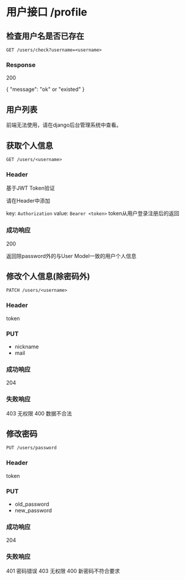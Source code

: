 # 用户接口 /profile

## 检查用户名是否已存在

`GET /users/check?username=<username>`

### Response

200 

{
    "message": "ok" or "existed"
}


## 用户列表

前端无法使用，请在django后台管理系统中查看。

## 获取个人信息

`GET /users/<username>`

### Header

基于JWT Token验证

请在Header中添加

key: `Authorization`
value: `Bearer <token>`
token从用户登录注册后的返回

### 成功响应

200

返回除password外的与User Model一致的用户个人信息

## 修改个人信息(除密码外)

`PATCH /users/<username>`

### Header

token

### PUT

- nickname
- mail

### 成功响应

204

### 失败响应

403 无权限
400 数据不合法

## 修改密码

`PUT /users/password`

### Header

token

### PUT

- old_password
- new_password

### 成功响应

204

### 失败响应

401 密码错误
403 无权限
400 新密码不符合要求
